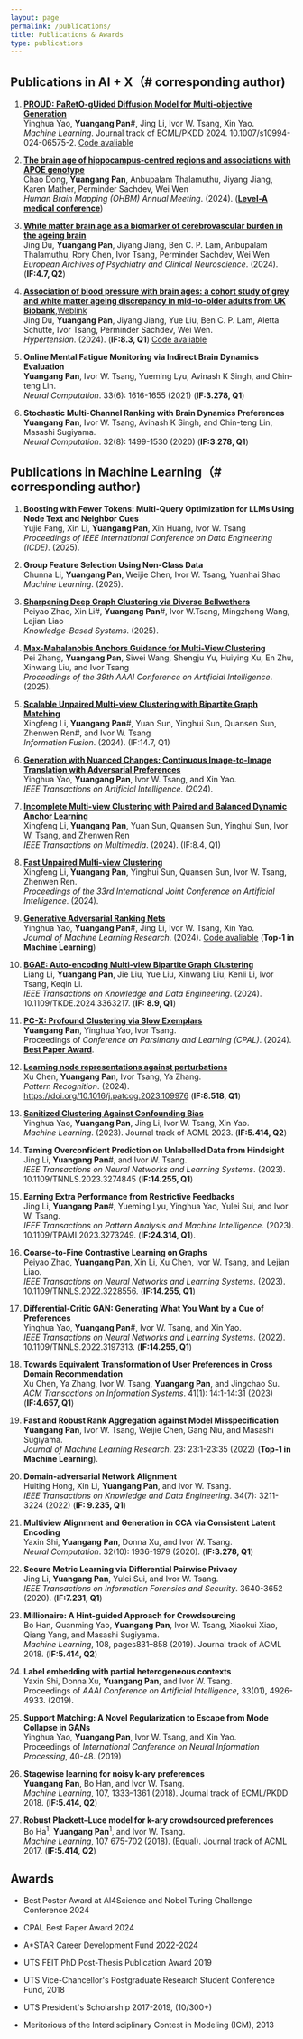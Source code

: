 ```yaml
---
layout: page
permalink: /publications/
title: Publications & Awards
type: publications
---
```


## Publications in  AI + X（# corresponding author)

1. [**PROUD: PaRetO-gUided Diffusion Model for Multi-objective Generation**](https://github.com/Yuangang-Pan/Yuangang-Pan.github.io/blob/master/Publications/PROUD.pdf)\
Yinghua Yao, **Yuangang Pan**#, Jing Li, Ivor W. Tsang, Xin Yao.\
*Machine Learning*. Journal track of ECML/PKDD 2024. 10.1007/s10994-024-06575-2. [Code avaliable](https://github.com/EvaFlower/Pareto-guided-diffusion-model)

1. [**The brain age of hippocampus-centred regions and associations with APOE genotype**](https://ww6.aievolution.com/hbm2401/index.cfm?do=abs.viewAbstract&style=1&abstractID=2228)\
Chao Dong, **Yuangang Pan**, Anbupalam Thalamuthu, Jiyang Jiang, Karen Mather, Perminder Sachdev, Wei Wen\
*Human Brain Mapping (OHBM) Annual Meeting*. (2024). ([**Level-A medical conference**](https://lib.tsinghua.edu.cn/PDF/subject_ACC.pdf))

1. [**White matter brain age as a biomarker of cerebrovascular burden in the ageing brain**](https://link.springer.com/article/10.1007/s00406-024-01758-3?utm_source=rct_congratemailt&utm_medium=email&utm_campaign=oa_20240229&utm_content=10.1007/s00406-024-01758-3)\
Jing Du, **Yuangang Pan**, Jiyang Jiang, Ben C. P. Lam, Anbupalam Thalamuthu, Rory Chen, Ivor Tsang, Perminder Sachdev, Wei Wen\
*European Archives of Psychiatry and Clinical Neuroscience*. (2024). (**IF:4.7, Q2**)

1. [**Association of blood pressure with brain ages: a cohort study of grey and white matter ageing discrepancy in mid-to-older adults from UK Biobank**](https://github.com/Yuangang-Pan/Yuangang-Pan.github.io/blob/master/Publications/HTN_Jing.pdf),[Weblink](https://www.ahajournals.org/doi/10.1161/HYPERTENSIONAHA.123.22176)\
Jing Du, **Yuangang Pan**, Jiyang Jiang, Yue Liu, Ben C. P. Lam, Aletta Schutte, Ivor Tsang, Perminder Sachdev, Wei Wen.\
*Hypertension*. (2024).  (**IF:8.3, Q1**) [Code avaliable](https://github.com/Yuangang-Pan/Association-of-blood-pressure-with-brain-ages)

1. **Online Mental Fatigue Monitoring via Indirect Brain Dynamics Evaluation**\
**Yuangang Pan**, Ivor W. Tsang, Yueming Lyu, Avinash K Singh, and Chin-teng Lin.\
*Neural Computation*.  33(6): 1616-1655 (2021) (**IF:3.278, Q1**) 

1. **Stochastic Multi-Channel Ranking with Brain Dynamics Preferences**\
**Yuangang Pan**, Ivor W. Tsang, Avinash K Singh, and Chin-teng Lin, Masashi Sugiyama.\
*Neural Computation*. 32(8): 1499-1530 (2020) (**IF:3.278, Q1**)

## Publications in Machine Learning（# corresponding author)

1. **Boosting with Fewer Tokens: Multi-Query Optimization for LLMs Using Node Text and Neighbor Cues**\
Yujie Fang, Xin Li, **Yuangang Pan**, Xin Huang, Ivor W. Tsang\
*Proceedings of IEEE International Conference on Data Engineering (ICDE)*. (2025).

1. **Group Feature Selection Using Non-Class Data**\
Chunna Li, **Yuangang Pan**, Weijie Chen, Ivor W. Tsang, Yuanhai Shao \
*Machine Learning*. (2025).

1. [**Sharpening Deep Graph Clustering via Diverse Bellwethers**](https://github.com/Yuangang-Pan/Yuangang-Pan.github.io/blob/master/Publications/KBS_Pan.pdf)\
Peiyao Zhao, Xin Li#, **Yuangang Pan**#, Ivor W.Tsang, Mingzhong Wang, Lejian Liao \
*Knowledge-Based Systems*. (2025).

1. [**Max-Mahalanobis Anchors Guidance for Multi-View Clustering**](https://ojs.aaai.org/index.php/AAAI/article/view/34406)\
Pei Zhang, **Yuangang Pan**, Siwei Wang, Shengju Yu, Huiying Xu, En Zhu, Xinwang Liu, and Ivor Tsang \
*Proceedings of the 39th AAAI Conference on Artificial Intelligence*. (2025).

1. [**Scalable Unpaired Multi-view Clustering with Bipartite Graph Matching**](https://www.sciencedirect.com/science/article/abs/pii/S1566253524005645)\
Xingfeng Li, **Yuangang Pan**#, Yuan Sun, Yinghui Sun, Quansen Sun, Zhenwen Ren#, and Ivor W. Tsang\
*Information Fusion*. (2024). (IF:14.7, Q1)

1. [**Generation with Nuanced Changes: Continuous Image-to-Image Translation with Adversarial Preferences**](https://ieeexplore.ieee.org/document/10752923)\
Yinghua Yao, **Yuangang Pan**, Ivor W. Tsang, and Xin Yao.\
*IEEE Transactions on Artificial Intelligence*. (2024). 

1. [**Incomplete Multi-view Clustering with Paired and Balanced Dynamic Anchor Learning**](https://ieeexplore.ieee.org/document/10812848)\
Xingfeng Li, **Yuangang Pan**, Yuan Sun, Quansen Sun, Yinghui Sun, Ivor W. Tsang, and Zhenwen Ren\
*IEEE Transactions on Multimedia*. (2024). (IF:8.4, Q1)

1. [**Fast Unpaired Multi-view Clustering**](https://www.ijcai.org/proceedings/2024/0496.pdf)\
Xingfeng Li, **Yuangang Pan**, Yinghui Sun, Quansen Sun, Ivor W. Tsang, Zhenwen Ren.\
*Proceedings of the 33rd International Joint Conference on Artificial Intelligence*. (2024).

1. [**Generative Adversarial Ranking Nets**](https://jmlr.org/papers/v25/23-0461.html)\
Yinghua Yao, **Yuangang Pan**#, Jing Li, Ivor W. Tsang, Xin Yao.\
*Journal of Machine Learning Research*. (2024). [Code avaliable](https://github.com/EvaFlower/GARNet) (**Top-1 in Machine Learning**)

1. [**BGAE: Auto-encoding Multi-view Bipartite Graph Clustering**](https://ieeexplore.ieee.org/abstract/document/10423800)\
Liang Li, **Yuangang Pan**, Jie Liu, Yue Liu, Xinwang Liu, Kenli Li, Ivor Tsang, Keqin Li.\
*IEEE Transactions on Knowledge and Data Engineering*. (2024). 10.1109/TKDE.2024.3363217. (**IF: 8.9, Q1**) 

1. [**PC-X: Profound Clustering via Slow Exemplars**](https://openreview.net/forum?id=yhGKPtRoOx)\
**Yuangang Pan**, Yinghua Yao, Ivor Tsang.\
Proceedings of *Conference on Parsimony and Learning (CPAL)*. (2024). [**Best Paper Award**](https://cpal.cc/). 

1. [**Learning node representations against perturbations**](https://github.com/Yuangang-Pan/Yuangang-Pan.github.io/blob/master/Publications/PR_Pan.pdf)\
Xu Chen, **Yuangang Pan**, Ivor Tsang, Ya Zhang.\
*Pattern Recognition*. (2024). https://doi.org/10.1016/j.patcog.2023.109976 (**IF:8.518, Q1**)

1. [**Sanitized Clustering Against Confounding Bias**](https://link.springer.com/article/10.1007/s10994-023-06451-5?utm_source=rct_congratemailt&utm_medium=email&utm_campaign=oa_20231228&utm_content=10.1007/s10994-023-06451-5)\
Yinghua Yao, **Yuangang Pan**, Jing Li, Ivor W. Tsang, Xin Yao.\
*Machine Learning*. (2023). Journal track of ACML 2023. (**IF:5.414, Q2**)

1. **Taming Overconfident Prediction on Unlabelled Data from Hindsight**\
Jing Li, **Yuangang Pan**#, and Ivor W. Tsang.\
*IEEE Transactions on Neural Networks and Learning Systems*. (2023). 10.1109/TNNLS.2023.3274845 (**IF:14.255, Q1**)
   
1. **Earning Extra Performance from Restrictive Feedbacks**\
Jing Li, **Yuangang Pan**#, Yueming Lyu, Yinghua Yao, Yulei Sui, and Ivor W. Tsang.\
*IEEE Transactions on Pattern Analysis and Machine Intelligence*. (2023). 10.1109/TPAMI.2023.3273249. (**IF:24.314, Q1**).
   
1. **Coarse-to-Fine Contrastive Learning on Graphs**\
Peiyao Zhao, **Yuangang Pan**, Xin Li, Xu Chen, Ivor W. Tsang, and Lejian Liao.\
*IEEE Transactions on Neural Networks and Learning Systems*. (2023). 10.1109/TNNLS.2022.3228556. (**IF:14.255, Q1**)
   
1. **Differential-Critic GAN: Generating What You Want by a Cue of Preferences**\
Yinghua Yao, **Yuangang Pan**#, Ivor W. Tsang, and Xin Yao.\
*IEEE Transactions on Neural Networks and Learning Systems*. (2022). 10.1109/TNNLS.2022.3197313. (**IF:14.255, Q1**)
   
1. **Towards Equivalent Transformation of User Preferences in Cross Domain Recommendation**\
Xu Chen, Ya Zhang, Ivor W. Tsang, **Yuangang Pan**, and Jingchao Su.\
*ACM Transactions on Information Systems*. 41(1): 14:1-14:31 (2023) (**IF:4.657, Q1**)

1. **Fast and Robust Rank Aggregation against Model Misspecification**\
**Yuangang Pan**, Ivor W. Tsang, Weijie Chen, Gang Niu, and Masashi Sugiyama.\
*Journal of Machine Learning Research*. 23: 23:1-23:35 (2022) (**Top-1 in Machine Learning**).

1. **Domain-adversarial Network Alignment**\
Huiting Hong, Xin Li, **Yuangang Pan**, and Ivor W. Tsang.\
*IEEE Transactions on Knowledge and Data Engineering*. 34(7): 3211-3224 (2022) (**IF: 9.235, Q1**) 

1. **Multiview Alignment and Generation in CCA via Consistent Latent Encoding**\
Yaxin Shi, **Yuangang Pan**, Donna Xu, and Ivor W. Tsang.\
 *Neural Computation*. 32(10): 1936-1979 (2020). (**IF:3.278, Q1**) 

1. **Secure Metric Learning via Differential Pairwise Privacy**\
Jing Li, **Yuangang Pan**, Yulei Sui, and Ivor W. Tsang.\
*IEEE Transactions on Information Forensics and Security*.  3640-3652 (2020). (**IF:7.231, Q1**)

1. **Millionaire: A Hint-guided Approach for Crowdsourcing**\
Bo Han, Quanming Yao, **Yuangang Pan**, Ivor W. Tsang, Xiaokui Xiao, Qiang Yang, and Masashi Sugiyama.\
*Machine Learning*, 108, pages831–858 (2019). Journal track of ACML 2018. (**IF:5.414, Q2**)

1. **Label embedding with partial heterogeneous contexts**\
Yaxin Shi, Donna Xu, **Yuangang Pan**, and Ivor W. Tsang.\
Proceedings of *AAAI Conference on Artificial Intelligence*, 33(01), 4926-4933. (2019). 

1. **Support Matching: A Novel Regularization to Escape from Mode Collapse in GANs**\
Yinghua Yao, **Yuangang Pan**, Ivor W. Tsang, and Xin Yao.\
Proceedings of *International Conference on Neural Information Processing*, 40-48. (2019)

1. **Stagewise learning for noisy k-ary preferences**\
**Yuangang Pan**, Bo Han, and Ivor W. Tsang.\
*Machine Learning*, 107, 1333–1361 (2018). Journal track of ECML/PKDD 2018. (**IF:5.414, Q2**) 

1. **Robust Plackett–Luce model for k-ary crowdsourced preferences**\
Bo Ha<sup>1</sup>, **Yuangang Pan**<sup>1</sup>, and Ivor W. Tsang.\
*Machine Learning*, 107 675-702 (2018). (Equal). Journal track of ACML 2017. (**IF:5.414, Q2**)

<!--
## Patents
1. [**一种生成式对抗网络嵌入式表示学习方法**](https://patents.google.com/patent/CN111611785A/zh)\
礼欣, 吴昊, 洪辉婷, 潘元刚, 曾伟鸿。\
*CN111611785A*, Sep 2020.
-->

<!--
## Grants
1. Towards “smart uphill walk”: AI powered next-gen enzyme engineering for bioactive ingredient biosynthesis. MTC IRG. Collaborator. S$959,790, 1 Apr 2025 - 31 Mar 2028.

1. Heterogeneous Preference Learning for Value-Aligned Large Language Models in Multicultural Societies: A Resource-Efficient Approach. AISG. Co-PI. S$3,399,378.84,  1 Apr 2025 - 31 Mar 2028.

1. AI in RNA 3D-structure prediction. A*STAR GAP funding. Co-PI. S$985,400, 1 Dec 2023 - 30 Nov 2024.

1. Handy directional generation of biological synthetics with lazy experts. A*STAR Career Development Fund (CDF). PI. S$148,000, 1 Sep 2022 - 31 Aug 2024.
  
1. Towards Improving Generalization in Deep Reinforcement Learning. National Natural Science Foundation of China (NSFC). Co-I. 540,000 CNY, 1 Jan 2023 – 31 Dec 2026. 

1. Neural Optimization Kernel and Fast Structured Kernel Approximation for Machine Unlearning. AI3 HTCO Seed Fund 2022. Co-I. S$267,000, 1 Apr 2023 - 31 Mar 2024

1. Efficient Materials Design with Fewer Domain Evaluations. A*STAR Pitchfest 2023. Co-I. S$70,000, 1 July 2023 – 30 Jun 2024
-->

## Awards
- Best Poster Award at AI4Science and Nobel Turing Challenge Conference 2024

- CPAL Best Paper Award 2024

- A*STAR Career Development Fund 2022-2024

- UTS FEIT PhD Post-Thesis Publication Award 2019

- UTS Vice-Chancellor's Postgraduate Research Student Conference Fund, 2018

- UTS President's Scholarship 2017-2019, (10/300+)

- Meritorious of the Interdisciplinary Contest in Modeling (ICM), 2013

